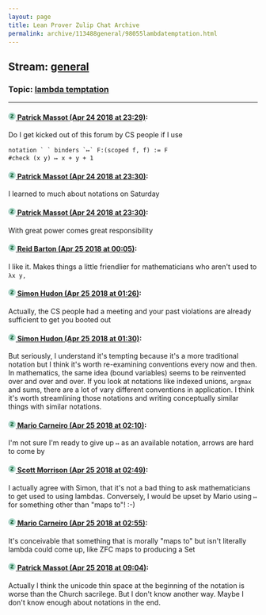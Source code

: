 ```yaml
---
layout: page
title: Lean Prover Zulip Chat Archive 
permalink: archive/113488general/98055lambdatemptation.html
---
```


## Stream: [general](index.html)
### Topic: [lambda temptation](98055lambdatemptation.html)

---

#### [![Click to go to Zulip](../../assets/img/zulip2.png) Patrick Massot (Apr 24 2018 at 23:29)](https://leanprover.zulipchat.com/#narrow/stream/113488-general/topic/lambda%20temptation/near/125641452):
Do I get kicked out of this forum by CS people if I use
```lean
notation ` ` binders `↦` F:(scoped f, f) := F
#check (x y) ↦ x + y + 1
```

#### [![Click to go to Zulip](../../assets/img/zulip2.png) Patrick Massot (Apr 24 2018 at 23:30)](https://leanprover.zulipchat.com/#narrow/stream/113488-general/topic/lambda%20temptation/near/125641513):
I learned to much about notations on Saturday

#### [![Click to go to Zulip](../../assets/img/zulip2.png) Patrick Massot (Apr 24 2018 at 23:30)](https://leanprover.zulipchat.com/#narrow/stream/113488-general/topic/lambda%20temptation/near/125641523):
With great power comes great responsibility

#### [![Click to go to Zulip](../../assets/img/zulip2.png) Reid Barton (Apr 25 2018 at 00:05)](https://leanprover.zulipchat.com/#narrow/stream/113488-general/topic/lambda%20temptation/near/125642990):
I like it. Makes things a little friendlier for mathematicians who aren't used to `λx y,`

#### [![Click to go to Zulip](../../assets/img/zulip2.png) Simon Hudon (Apr 25 2018 at 01:26)](https://leanprover.zulipchat.com/#narrow/stream/113488-general/topic/lambda%20temptation/near/125646078):
Actually, the CS people had a meeting and your past violations are already sufficient to get you booted out

#### [![Click to go to Zulip](../../assets/img/zulip2.png) Simon Hudon (Apr 25 2018 at 01:30)](https://leanprover.zulipchat.com/#narrow/stream/113488-general/topic/lambda%20temptation/near/125646299):
But seriously, I understand it's tempting because it's a more traditional notation but I think it's worth re-examining conventions every now and then. In mathematics, the same idea (bound variables) seems to be reinvented over and over and over. If you look at notations like indexed unions, `argmax` and sums, there are a lot of vary different conventions in application. I think it's worth streamlining those notations and writing conceptually similar things with similar notations.

#### [![Click to go to Zulip](../../assets/img/zulip2.png) Mario Carneiro (Apr 25 2018 at 02:10)](https://leanprover.zulipchat.com/#narrow/stream/113488-general/topic/lambda%20temptation/near/125647689):
I'm not sure I'm ready to give up `↦` as an available notation, arrows are hard to come by

#### [![Click to go to Zulip](../../assets/img/zulip2.png) Scott Morrison (Apr 25 2018 at 02:49)](https://leanprover.zulipchat.com/#narrow/stream/113488-general/topic/lambda%20temptation/near/125649077):
I actually agree with Simon, that it's not a bad thing to ask mathematicians to get used to using lambdas. Conversely, I would be upset by Mario using `↦ ` for something other than "maps to"! :-)

#### [![Click to go to Zulip](../../assets/img/zulip2.png) Mario Carneiro (Apr 25 2018 at 02:55)](https://leanprover.zulipchat.com/#narrow/stream/113488-general/topic/lambda%20temptation/near/125649299):
It's conceivable that something that is morally "maps to" but isn't literally lambda could come up, like ZFC maps to producing a Set

#### [![Click to go to Zulip](../../assets/img/zulip2.png) Patrick Massot (Apr 25 2018 at 09:04)](https://leanprover.zulipchat.com/#narrow/stream/113488-general/topic/lambda%20temptation/near/125659462):
Actually I think the unicode thin space at the beginning of the notation is worse than the Church sacrilege. But I don't know another way. Maybe I don't know enough about notations in the end.

